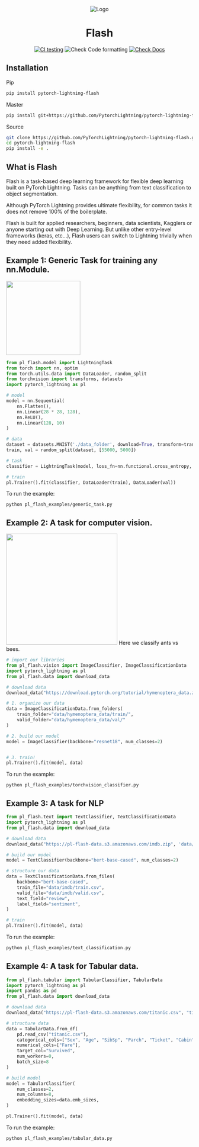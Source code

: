 <div align="center">

![Logo](https://raw.githubusercontent.com/PyTorchLightning/pytorch-lightning/master/docs/source/_images/logos/lightning_logo-name.svg)

# Flash

[![CI testing](https://github.com/PyTorchLightning/pytorch-lightning-flash/workflows/CI%20testing/badge.svg?branch=master&event=push)](https://github.com/PyTorchLightning/pytorch-lightning-flash/actions?query=workflow%3A%22CI+testing%22)
![Check Code formatting](https://github.com/PyTorchLightning/pytorch-lightning-flash/workflows/Check%20Code%20formatting/badge.svg?branch=master&event=push)
[![Check Docs](https://github.com/PyTorchLightning/pytorch-lightning-flash/workflows/Check%20Docs/badge.svg?branch=master&event=push)](https://pytorchlightning.github.io/pytorch-lightning-flash/)

</div>

## Installation

Pip

```bash
pip install pytorch-lightning-flash
```

Master
```bash
pip install git+https://github.com/PytorchLightning/pytorch-lightning-flash.git@master --upgrade
```

Source

``` bash
git clone https://github.com/PyTorchLightning/pytorch-lightning-flash.git
cd pytorch-lightning-flash 
pip install -e .
```

## What is Flash
Flash is a task-based deep learning framework for flexible deep learning built on PyTorch Lightning. Tasks can be anything from
text classification to object segmentation.

Although PyTorch Lightning provides ultimate flexibility, for common tasks it does not remove 100% of the boilerplate.

Flash is built for applied researchers, beginners, data scientists, Kagglers or anyone starting out with Deep Learning. But unlike other entry-level frameworks (keras, etc...), Flash users can switch to Lightning trivially when they need added flexibility.

## Example 1: Generic Task for training any nn.Module.
<img src="https://pl-flash-data.s3.amazonaws.com/images/mnist.png" width="200px">

```python
from pl_flash.model import LightningTask
from torch import nn, optim
from torch.utils.data import DataLoader, random_split
from torchvision import transforms, datasets
import pytorch_lightning as pl

# model
model = nn.Sequential(
    nn.Flatten(),
    nn.Linear(28 * 28, 128),
    nn.ReLU(),
    nn.Linear(128, 10)
)

# data
dataset = datasets.MNIST('./data_folder', download=True, transform=transforms.ToTensor())
train, val = random_split(dataset, [55000, 5000])

# task
classifier = LightningTask(model, loss_fn=nn.functional.cross_entropy, optimizer=optim.Adam)

# train
pl.Trainer().fit(classifier, DataLoader(train), DataLoader(val))
```

To run the example:

```
python pl_flash_examples/generic_task.py
```

## Example 2: A task for computer vision.
<img src="https://pl-flash-data.s3.amazonaws.com/images/ant_bee.png" width="300px">
Here we classify ants vs bees.

```python
# import our libraries
from pl_flash.vision import ImageClassifier, ImageClassificationData
import pytorch_lightning as pl
from pl_flash.data import download_data

# download data
download_data("https://download.pytorch.org/tutorial/hymenoptera_data.zip", 'data/')

# 1. organize our data
data = ImageClassificationData.from_folders(
    train_folder="data/hymenoptera_data/train/",
    valid_folder="data/hymenoptera_data/val/"
)

# 2. build our model
model = ImageClassifier(backbone="resnet18", num_classes=2)


# 3. train!
pl.Trainer().fit(model, data)
```

To run the example:

```
python pl_flash_examples/torchvision_classifier.py
```

## Example 3: A task for NLP

```python
from pl_flash.text import TextClassifier, TextClassificationData
import pytorch_lightning as pl
from pl_flash.data import download_data

# download data
download_data("https://pl-flash-data.s3.amazonaws.com/imdb.zip", 'data/')

# build our model
model = TextClassifier(backbone="bert-base-cased", num_classes=2)

# structure our data
data = TextClassificationData.from_files(
    backbone="bert-base-cased",
    train_file="data/imdb/train.csv",
    valid_file="data/imdb/valid.csv",
    text_field="review",
    label_field="sentiment",
)

# train
pl.Trainer().fit(model, data)
```

To run the example: 

```bash
python pl_flash_examples/text_classification.py
```

## Example 4: A task for Tabular data.

```python
from pl_flash.tabular import TabularClassifier, TabularData
import pytorch_lightning as pl
import pandas as pd
from pl_flash.data import download_data

# download data
download_data("https://pl-flash-data.s3.amazonaws.com/titanic.csv", "titanic.csv")

# structure data
data = TabularData.from_df(
    pd.read_csv("titanic.csv"),
    categorical_cols=["Sex", "Age", "SibSp", "Parch", "Ticket", "Cabin", "Embarked"],
    numerical_cols=["Fare"],
    target_col="Survived",
    num_workers=0,
    batch_size=8
)

# build model
model = TabularClassifier(
    num_classes=2,
    num_columns=8,
    embedding_sizes=data.emb_sizes,
)

pl.Trainer().fit(model, data)
```

To run the example: 

```
python pl_flash_examples/tabular_data.py
```
